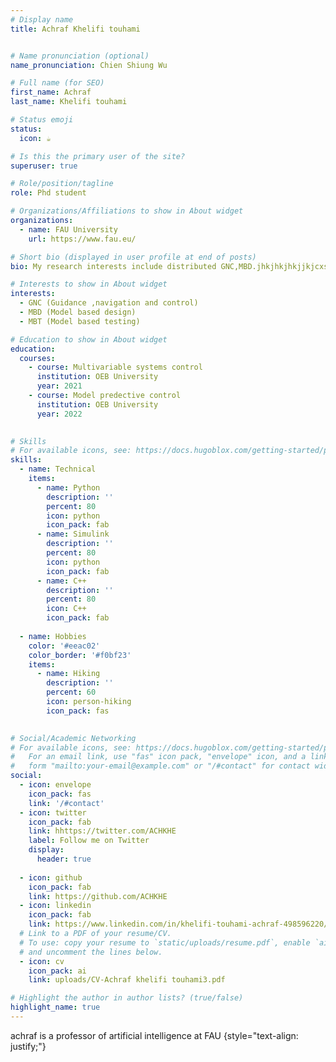 ```yaml
---
# Display name
title: Achraf Khelifi touhami


# Name pronunciation (optional)
name_pronunciation: Chien Shiung Wu

# Full name (for SEO)
first_name: Achraf
last_name: Khelifi touhami

# Status emoji
status:
  icon: ☕️

# Is this the primary user of the site?
superuser: true

# Role/position/tagline
role: Phd student

# Organizations/Affiliations to show in About widget
organizations:
  - name: FAU University
    url: https://www.fau.eu/

# Short bio (displayed in user profile at end of posts)
bio: My research interests include distributed GNC,MBD.jhkjhkjhkjjkjcxsbckjqsbckjbckjcbnkjcslcksncksncscnscnsccskcnscnscnqscnqscn

# Interests to show in About widget
interests:
  - GNC (Guidance ,navigation and control)
  - MBD (Model based design)
  - MBT (Model based testing)

# Education to show in About widget
education:
  courses:
    - course: Multivariable systems control
      institution: OEB University
      year: 2021
    - course: Model predective control
      institution: OEB University
      year: 2022
    

# Skills
# For available icons, see: https://docs.hugoblox.com/getting-started/page-builder/#icons
skills:
  - name: Technical
    items:
      - name: Python
        description: ''
        percent: 80
        icon: python
        icon_pack: fab
      - name: Simulink
        description: ''
        percent: 80
        icon: python
        icon_pack: fab
      - name: C++
        description: ''
        percent: 80
        icon: C++
        icon_pack: fab
      
  - name: Hobbies
    color: '#eeac02'
    color_border: '#f0bf23'
    items:
      - name: Hiking
        description: ''
        percent: 60
        icon: person-hiking
        icon_pack: fas
      

# Social/Academic Networking
# For available icons, see: https://docs.hugoblox.com/getting-started/page-builder/#icons
#   For an email link, use "fas" icon pack, "envelope" icon, and a link in the
#   form "mailto:your-email@example.com" or "/#contact" for contact widget.
social:
  - icon: envelope
    icon_pack: fas
    link: '/#contact'
  - icon: twitter
    icon_pack: fab
    link: hhttps://twitter.com/ACHKHE
    label: Follow me on Twitter
    display:
      header: true
 
  - icon: github
    icon_pack: fab
    link: https://github.com/ACHKHE
  - icon: linkedin
    icon_pack: fab
    link: https://www.linkedin.com/in/khelifi-touhami-achraf-498596220/
  # Link to a PDF of your resume/CV.
  # To use: copy your resume to `static/uploads/resume.pdf`, enable `ai` icons in `params.yaml`,
  # and uncomment the lines below.
  - icon: cv
    icon_pack: ai
    link: uploads/CV-Achraf khelifi touhami3.pdf

# Highlight the author in author lists? (true/false)
highlight_name: true
---
```


achraf is a professor of artificial intelligence at FAU
{style="text-align: justify;"}
